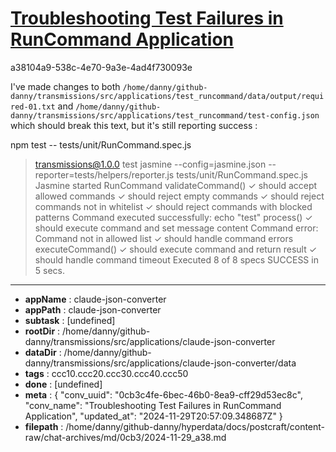 # [Troubleshooting Test Failures in RunCommand Application](https://claude.ai/chat/0cb3c4fe-6bec-46b0-8ea9-cff29d53ec8c)

a38104a9-538c-4e70-9a3e-4ad4f730093e

I've made changes to both `/home/danny/github-danny/transmissions/src/applications/test_runcommand/data/output/required-01.txt` and `/home/danny/github-danny/transmissions/src/applications/test_runcommand/test-config.json` which should break this text, but it's still reporting success :

npm test -- tests/unit/RunCommand.spec.js
> transmissions@1.0.0 test
> jasmine --config=jasmine.json --reporter=tests/helpers/reporter.js tests/unit/RunCommand.spec.js
Jasmine started
  RunCommand
    validateCommand()
      ✓ should accept allowed commands
      ✓ should reject empty commands
      ✓ should reject commands not in whitelist
      ✓ should reject commands with blocked patterns
Command executed successfully: echo "test"
    process()
      ✓ should execute command and set message content
Command error: Command not in allowed list
      ✓ should handle command errors
    executeCommand()
      ✓ should execute command and return result
      ✓ should handle command timeout
Executed 8 of 8 specs SUCCESS in 5 secs.

---

* **appName** : claude-json-converter
* **appPath** : claude-json-converter
* **subtask** : [undefined]
* **rootDir** : /home/danny/github-danny/transmissions/src/applications/claude-json-converter
* **dataDir** : /home/danny/github-danny/transmissions/src/applications/claude-json-converter/data
* **tags** : ccc10.ccc20.ccc30.ccc40.ccc50
* **done** : [undefined]
* **meta** : {
  "conv_uuid": "0cb3c4fe-6bec-46b0-8ea9-cff29d53ec8c",
  "conv_name": "Troubleshooting Test Failures in RunCommand Application",
  "updated_at": "2024-11-29T20:57:09.348687Z"
}
* **filepath** : /home/danny/github-danny/hyperdata/docs/postcraft/content-raw/chat-archives/md/0cb3/2024-11-29_a38.md